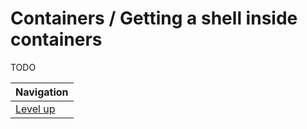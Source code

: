 # Containers / Getting a shell inside containers #

TODO

| Navigation               |
| ------------------------ |
| [Level up](../README.md) |

